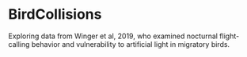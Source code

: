 # BirdCollisions
Exploring data from Winger et al, 2019, who examined nocturnal flight-calling behavior and vulnerability to artificial light in migratory birds.
